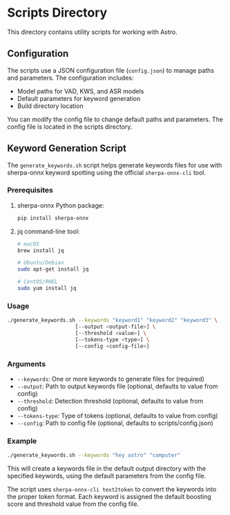 # Scripts Directory

This directory contains utility scripts for working with Astro.

## Configuration

The scripts use a JSON configuration file (`config.json`) to manage paths and parameters. The configuration includes:

- Model paths for VAD, KWS, and ASR models
- Default parameters for keyword generation
- Build directory location

You can modify the config file to change default paths and parameters. The config file is located in the scripts directory.

## Keyword Generation Script

The `generate_keywords.sh` script helps generate keywords files for use with sherpa-onnx keyword spotting using the official `sherpa-onnx-cli` tool.

### Prerequisites

1. sherpa-onnx Python package:
   ```bash
   pip install sherpa-onnx
   ```

2. jq command-line tool:
   ```bash
   # macOS
   brew install jq
   
   # Ubuntu/Debian
   sudo apt-get install jq
   
   # CentOS/RHEL
   sudo yum install jq
   ```

### Usage

```bash
./generate_keywords.sh --keywords "keyword1" "keyword2" "keyword3" \
                      [--output <output-file>] \
                      [--threshold <value>] \
                      [--tokens-type <type>] \
                      [--config <config-file>]
```

### Arguments

- `--keywords`: One or more keywords to generate files for (required)
- `--output`: Path to output keywords file (optional, defaults to value from config)
- `--threshold`: Detection threshold (optional, defaults to value from config)
- `--tokens-type`: Type of tokens (optional, defaults to value from config)
- `--config`: Path to config file (optional, defaults to scripts/config.json)

### Example

```bash
./generate_keywords.sh --keywords "hey astro" "computer"
```

This will create a keywords file in the default output directory with the specified keywords, using the default parameters from the config file.

The script uses `sherpa-onnx-cli text2token` to convert the keywords into the proper token format. Each keyword is assigned the default boosting score and threshold value from the config file. 